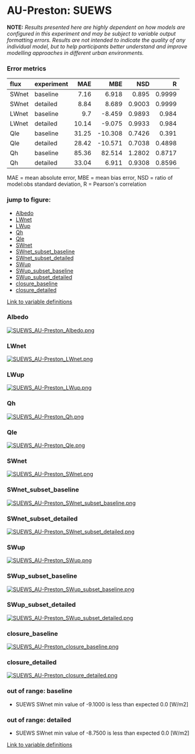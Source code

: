 # AU-Preston: SUEWS

**NOTE:** *Results presented here are highly dependent on how models are configured in this experiment and may be subject to variable output formatting errors. Results are not intended to indicate the quality of any individual model, but to help participants better understand and improve modelling approaches in different urban environments.*

### Error metrics

| flux   | experiment   |   MAE |     MBE |    NSD |      R |
|:-------|:-------------|------:|--------:|-------:|-------:|
| SWnet  | baseline     |  7.16 |   6.918 | 0.895  | 0.9999 |
| SWnet  | detailed     |  8.84 |   8.689 | 0.9003 | 0.9999 |
| LWnet  | baseline     |  9.7  |  -8.459 | 0.9893 | 0.984  |
| LWnet  | detailed     | 10.14 |  -9.075 | 0.9933 | 0.984  |
| Qle    | baseline     | 31.25 | -10.308 | 0.7426 | 0.391  |
| Qle    | detailed     | 28.42 | -10.571 | 0.7038 | 0.4898 |
| Qh     | baseline     | 85.36 |  82.514 | 1.2802 | 0.8717 |
| Qh     | detailed     | 33.04 |   6.911 | 0.9308 | 0.8596 |

MAE = mean absolute error, MBE = mean bias error, NSD = ratio of model:obs standard deviation, R = Pearson's correlation

### jump to figure:
 - [Albedo](#albedo)
 - [LWnet](#lwnet)
 - [LWup](#lwup)
 - [Qh](#qh)
 - [Qle](#qle)
 - [SWnet](#swnet)
 - [SWnet_subset_baseline](#swnet_subset_baseline)
 - [SWnet_subset_detailed](#swnet_subset_detailed)
 - [SWup](#swup)
 - [SWup_subset_baseline](#swup_subset_baseline)
 - [SWup_subset_detailed](#swup_subset_detailed)
 - [closure_baseline](#closure_baseline)
 - [closure_detailed](#closure_detailed)

[Link to variable definitions](variable_definitions.md)

### <a name="albedo"></a>Albedo
[![SUEWS_AU-Preston_Albedo.png](SUEWS_AU-Preston_Albedo.png)](SUEWS_AU-Preston_Albedo.png)

### <a name="lwnet"></a>LWnet
[![SUEWS_AU-Preston_LWnet.png](SUEWS_AU-Preston_LWnet.png)](SUEWS_AU-Preston_LWnet.png)

### <a name="lwup"></a>LWup
[![SUEWS_AU-Preston_LWup.png](SUEWS_AU-Preston_LWup.png)](SUEWS_AU-Preston_LWup.png)

### <a name="qh"></a>Qh
[![SUEWS_AU-Preston_Qh.png](SUEWS_AU-Preston_Qh.png)](SUEWS_AU-Preston_Qh.png)

### <a name="qle"></a>Qle
[![SUEWS_AU-Preston_Qle.png](SUEWS_AU-Preston_Qle.png)](SUEWS_AU-Preston_Qle.png)

### <a name="swnet"></a>SWnet
[![SUEWS_AU-Preston_SWnet.png](SUEWS_AU-Preston_SWnet.png)](SUEWS_AU-Preston_SWnet.png)

### <a name="swnet_subset_baseline"></a>SWnet_subset_baseline
[![SUEWS_AU-Preston_SWnet_subset_baseline.png](SUEWS_AU-Preston_SWnet_subset_baseline.png)](SUEWS_AU-Preston_SWnet_subset_baseline.png)

### <a name="swnet_subset_detailed"></a>SWnet_subset_detailed
[![SUEWS_AU-Preston_SWnet_subset_detailed.png](SUEWS_AU-Preston_SWnet_subset_detailed.png)](SUEWS_AU-Preston_SWnet_subset_detailed.png)

### <a name="swup"></a>SWup
[![SUEWS_AU-Preston_SWup.png](SUEWS_AU-Preston_SWup.png)](SUEWS_AU-Preston_SWup.png)

### <a name="swup_subset_baseline"></a>SWup_subset_baseline
[![SUEWS_AU-Preston_SWup_subset_baseline.png](SUEWS_AU-Preston_SWup_subset_baseline.png)](SUEWS_AU-Preston_SWup_subset_baseline.png)

### <a name="swup_subset_detailed"></a>SWup_subset_detailed
[![SUEWS_AU-Preston_SWup_subset_detailed.png](SUEWS_AU-Preston_SWup_subset_detailed.png)](SUEWS_AU-Preston_SWup_subset_detailed.png)

### <a name="closure_baseline"></a>closure_baseline
[![SUEWS_AU-Preston_closure_baseline.png](SUEWS_AU-Preston_closure_baseline.png)](SUEWS_AU-Preston_closure_baseline.png)

### <a name="closure_detailed"></a>closure_detailed
[![SUEWS_AU-Preston_closure_detailed.png](SUEWS_AU-Preston_closure_detailed.png)](SUEWS_AU-Preston_closure_detailed.png)

### out of range: baseline

 - SUEWS SWnet min value of -9.1000 is less than expected 0.0 [W/m2]

### out of range: detailed

 - SUEWS SWnet min value of -8.7500 is less than expected 0.0 [W/m2]


[Link to variable definitions](variable_definitions.md)

